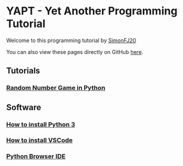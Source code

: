 
# YAPT - Yet Another Programming Tutorial

Welcome to this programming tutorial by [SimonFJ20](https://www.github.com/SimonFJ20/)

You can also view these pages directly on GitHub [here](https://github.com/SimonFJ20/YAPT/blob/main/docs/index.md).

## Tutorials

### [Random Number Game in Python](./random-number-game-python/index.md)

## Software

### [How to install Python 3](./download-python3.md)

### [How to install VSCode](./download-vscode.md)

### [Python Browser IDE](./imbedded-trinket.html)
